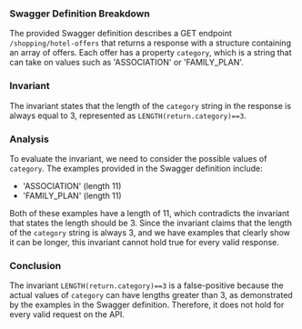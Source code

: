 ### Swagger Definition Breakdown
The provided Swagger definition describes a GET endpoint `/shopping/hotel-offers` that returns a response with a structure containing an array of offers. Each offer has a property `category`, which is a string that can take on values such as 'ASSOCIATION' or 'FAMILY_PLAN'. 

### Invariant
The invariant states that the length of the `category` string in the response is always equal to 3, represented as `LENGTH(return.category)==3`. 

### Analysis
To evaluate the invariant, we need to consider the possible values of `category`. The examples provided in the Swagger definition include:
- 'ASSOCIATION' (length 11)
- 'FAMILY_PLAN' (length 11)

Both of these examples have a length of 11, which contradicts the invariant that states the length should be 3. Since the invariant claims that the length of the `category` string is always 3, and we have examples that clearly show it can be longer, this invariant cannot hold true for every valid response. 

### Conclusion
The invariant `LENGTH(return.category)==3` is a false-positive because the actual values of `category` can have lengths greater than 3, as demonstrated by the examples in the Swagger definition. Therefore, it does not hold for every valid request on the API.
